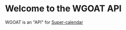 Welcome to the WGOAT API
========================

WGOAT is an "API" for [Super-calendar](https://github.com/justinthrelkeld/community-calendar)

